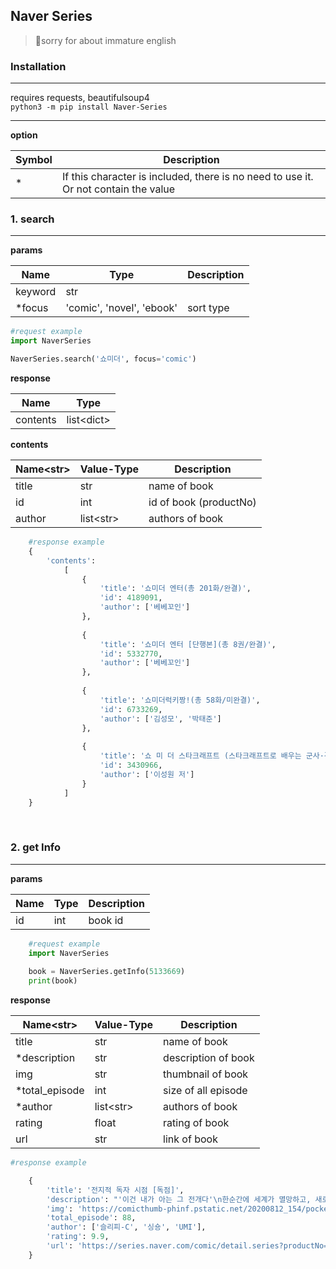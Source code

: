 Naver Series
---
> 🙏sorry for about immature english

<h3>Installation</h3>

---
 requires requests, beautifulsoup4   
`python3 -m pip install Naver-Series`

---

**option**

| Symbol | Description                                                                         |
|--------|-------------------------------------------------------------------------------------|
| *      | If this character is included, there is no need to use it. Or not contain the value |




<h3>1. search</h3>

***

**params**

| Name    | Type                      | Description |
|---------|---------------------------|-------------|
| keyword | str                       |             |
| *focus  | 'comic', 'novel', 'ebook' | sort type   | 
```py
#request example
import NaverSeries

NaverSeries.search('쇼미더', focus='comic')
```


**response**

| Name     | Type        |
|----------|-------------|
| contents | list\<dict> |


**contents**

| Name\<str> | Value-Type | Description            |
|------------|------------|------------------------|
| title      | str        | name of book           |
| id         | int        | id of book (productNo) |
| author     | list\<str> |  authors of book       |

```py
    #response example
    {
        'contents': 
            [
                {
                    'title': '쇼미더 엔터(총 201화/완결)',
                    'id': 4189091,
                    'author': ['베베꼬인']
                },
                
                {
                    'title': '쇼미더 엔터 [단행본](총 8권/완결)',
                    'id': 5332770,
                    'author': ['베베꼬인']
                }, 
                
                {
                    'title': '쇼미더럭키짱!(총 58화/미완결)',
                    'id': 6733269,
                    'author': ['김성모', '박태준']
                },
                
                {
                    'title': '쇼 미 더 스타크래프트 (스타크래프트로 배우는 군사·경제·정치)',
                    'id': 3430966,
                    'author': ['이성원 저']
                }
            ]
    }
```

<br>

<h3>2. get Info</h3>

***


**params**

| Name | Type | Description |
|------|-----|-------------|
| id   | int |  book id    |

```py
    #request example
    import NaverSeries
    
    book = NaverSeries.getInfo(5133669)
    print(book)
```

**response**

| Name\<str>     | Value-Type | Description         |
|----------------|------------|---------------------|
| title          | str        | name of book        |
| *description   | str        | description of book |
| img            | str        | thumbnail of book   |
| *total_episode | int        | size of all episode |
| *author        | list\<str> | authors of book     |
| rating         | float      | rating of book      |
| url            | str        | link of book        |

```py
#response example

    {
        'title': '전지적 독자 시점 [독점]',
        'description': "'이건 내가 아는 그 전개다'\n한순간에 세계가 멸망하고, 새로운 세상이 펼쳐졌다.\n오직 나만이 완주했던 소설 세계에서 평범했던 독자의 새로운 삶이 시작된다.",
        'img': 'https://comicthumb-phinf.pstatic.net/20200812_154/pocket_1597221311633UO5eI_JPEG/__1000x1500_v2.jpg?type=m260',
        'total_episode': 88,
        'author': ['슬리피-C', '싱숑', 'UMI'],
        'rating': 9.9,
        'url': 'https://series.naver.com/comic/detail.series?productNo=5133669'
    }

```